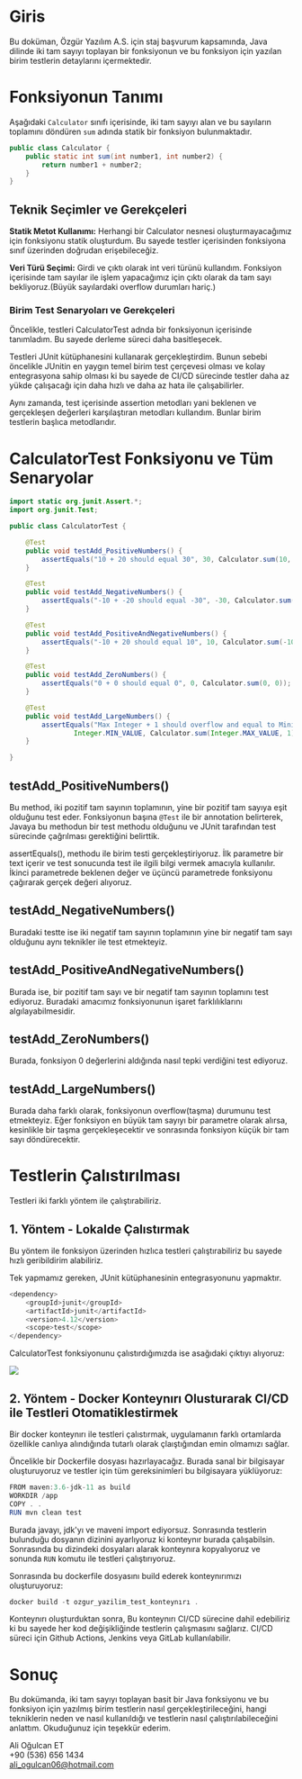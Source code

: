 



# Giris

Bu doküman, Özgür Yazılım A.S. için staj başvurum kapsamında, Java dilinde iki tam sayıyı toplayan bir fonksiyonun ve bu fonksiyon için yazılan birim testlerin detaylarını içermektedir.


# Fonksiyonun Tanımı

Aşağıdaki `Calculator` sınıfı içerisinde, iki tam sayıyı alan ve bu sayıların toplamını döndüren `sum` adında statik bir fonksiyon bulunmaktadır.

```java
public class Calculator {
    public static int sum(int number1, int number2) {
        return number1 + number2;
    }
}
```

## Teknik Seçimler ve Gerekçeleri

<b>Statik Metot Kullanımı:</b> Herhangi bir Calculator nesnesi oluşturmayacağımız için fonksiyonu statik oluşturdum. Bu sayede testler içerisinden fonksiyona sınıf üzerinden doğrudan erişebileceğiz.

<b>Veri Türü Seçimi:</b> Girdi ve çıktı olarak int veri türünü kullandım. Fonksiyon içerisinde tam sayılar ile işlem yapacağımız için çıktı olarak da tam sayı bekliyoruz.(Büyük sayılardaki overflow durumları hariç.)

### Birim Test Senaryoları ve Gerekçeleri

Öncelikle, testleri CalculatorTest adnda bir fonksiyonun içerisinde tanımladım. Bu sayede derleme süreci daha basitleşecek. 

Testleri JUnit kütüphanesini kullanarak gerçekleştirdim. Bunun sebebi öncelikle JUnitin en yaygın temel birim test çerçevesi olması ve kolay entegrasyona sahip olması ki bu sayede de CI/CD sürecinde testler daha az yükde çalışacağı için daha hızlı ve daha az hata ile çalışabilirler.

Aynı zamanda, test içerisinde assertion metodları yani beklenen ve gerçekleşen değerleri karşılaştıran metodları kullandım. Bunlar birim testlerin başlıca metodlarıdır.

# CalculatorTest Fonksiyonu ve Tüm Senaryolar


```java
import static org.junit.Assert.*;
import org.junit.Test;

public class CalculatorTest {

    @Test
    public void testAdd_PositiveNumbers() {
        assertEquals("10 + 20 should equal 30", 30, Calculator.sum(10, 20));
    }

    @Test
    public void testAdd_NegativeNumbers() {
        assertEquals("-10 + -20 should equal -30", -30, Calculator.sum(-10, -20));
    }

    @Test
    public void testAdd_PositiveAndNegativeNumbers() {
        assertEquals("-10 + 20 should equal 10", 10, Calculator.sum(-10, 20));
    }

    @Test
    public void testAdd_ZeroNumbers() {
        assertEquals("0 + 0 should equal 0", 0, Calculator.sum(0, 0));
    }

    @Test
    public void testAdd_LargeNumbers() {
        assertEquals("Max Integer + 1 should overflow and equal to Minimum Integer",
                Integer.MIN_VALUE, Calculator.sum(Integer.MAX_VALUE, 1));
    }

}
```


## testAdd_PositiveNumbers()

Bu method, iki pozitif tam sayının toplamının, yine bir pozitif tam sayıya eşit olduğunu test eder. Fonksiyonun başına `@Test` ile bir annotation belirterek, Javaya bu methodun bir test methodu olduğunu ve JUnit tarafından test sürecinde çağrılması gerektiğini belirttik.

assertEquals(), methodu ile birim testi gerçekleştiriyoruz. İlk parametre bir text içerir ve test sonucunda test ile ilgili bilgi vermek amacıyla kullanılır. İkinci parametrede beklenen değer ve üçüncü parametrede fonksiyonu çağırarak gerçek değeri alıyoruz. 

## testAdd_NegativeNumbers()

Buradaki testte ise iki negatif tam sayının toplamının yine bir negatif tam sayı olduğunu aynı teknikler ile test etmekteyiz.

## testAdd_PositiveAndNegativeNumbers()

Burada ise, bir pozitif tam sayı ve bir negatif tam sayının toplamını test ediyoruz. Buradaki amacımız fonksiyonunun işaret farklılıklarını algılayabilmesidir.

## testAdd_ZeroNumbers()

Burada, fonksiyon 0 değerlerini aldığında nasıl tepki verdiğini test ediyoruz.

## testAdd_LargeNumbers()

Burada daha farklı olarak, fonksiyonun overflow(taşma) durumunu test etmekteyiz. Eğer fonksiyon en büyük tam sayıyı bir parametre olarak alırsa, kesinlikle bir taşma gerçekleşecektir ve sonrasında fonksiyon küçük bir tam sayı döndürecektir.


# Testlerin Çalıstırılması

Testleri iki farklı yöntem ile çalıştırabiliriz.

## 1. Yöntem - Lokalde Çalıstırmak

Bu yöntem ile fonksiyon üzerinden hızlıca testleri çalıştırabiliriz bu sayede hızlı geribildirim alabiliriz. 

Tek yapmamız gereken, JUnit kütüphanesinin entegrasyonunu yapmaktır.


```java
<dependency>
    <groupId>junit</groupId>
    <artifactId>junit</artifactId>
    <version>4.12</version>
    <scope>test</scope>
</dependency>

```

CalculatorTest fonksiyonunu çalıstırdığımızda ise asağıdaki çıktıyı alıyoruz:

<img src = "result.png">




## 2. Yöntem - Docker Konteynırı Olusturarak CI/CD ile Testleri Otomatiklestirmek


Bir docker konteynırı ile testleri çalıstırmak, uygulamanın farklı ortamlarda özellikle canlıya alındığında tutarlı olarak çlaıştığından emin olmamızı sağlar. 

Öncelikle bir Dockerfile dosyası hazırlayacağız. Burada sanal bir bilgisayar oluşturuyoruz ve testler için tüm gereksinimleri bu bilgisayara yüklüyoruz:


```java
FROM maven:3.6-jdk-11 as build
WORKDIR /app
COPY . .
RUN mvn clean test
```

Burada javayı, jdk'yı ve maveni import ediyorsuz. Sonrasında testlerin bulunduğu dosyanın dizinini ayarlıyoruz ki konteynır burada çalışabilsin. Sonrasında bu dizindeki dosyaları alarak konteynıra kopyalıyoruz ve sonunda `RUN` komutu ile testleri çalıştırıyoruz.

Sonrasında bu dockerfile dosyasını build ederek konteynırımızı oluşturuyoruz:


```java
docker build -t ozgur_yazilim_test_konteynırı .
```

Konteynırı oluşturduktan sonra, Bu konteynırı CI/CD sürecine dahil edebiliriz ki bu sayede her kod değişikliğinde testlerin çalışmasını sağlarız. CI/CD süreci için Github Actions, Jenkins veya GitLab kullanılabilir. 


# Sonuç

Bu dokümanda, iki tam sayıyı toplayan basit bir Java fonksiyonu ve bu fonksiyon için yazılmış birim testlerin nasıl gerçekleştirileceğini, hangi tekniklerin neden ve nasıl kullanıldığı ve testlerin nasıl çalıştırılabileceğini anlattım. Okuduğunuz için teşekkür ederim.

Ali Oğulcan ET<br>
+90 (536) 656 1434<br>
ali_ogulcan06@hotmail.com


